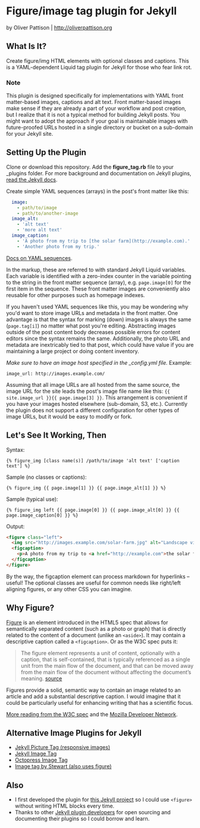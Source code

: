 # Figure/image tag plugin for Jekyll

by Oliver Pattison | http://oliverpattison.org

## What Is It?

Create figure/img HTML elements with optional classes and captions. This is a YAML-dependent Liquid tag plugin for Jekyll for those who fear link rot.

### Note

This plugin is designed specifically for implementations with YAML front matter-based images, captions and alt text. Front matter-based images make sense if they are already a part of your workflow and post creation, but I realize that it is not a typical method for building Jekyll posts. You might want to adopt the approach if your goal is maintainable images with future-proofed URLs hosted in a single directory or bucket on a sub-domain for your Jekyll site.

## Setting Up the Plugin

Clone or download this repository. Add the **figure_tag.rb** file to your _plugins folder. For more background and documentation on Jekyll plugins, [read the Jekyll docs](http://jekyllrb.com/docs/plugins/).

Create simple YAML sequences (arrays) in the post's front matter like this:

``` yaml
  image:
    - path/to/image
    - path/to/another-image
  image_alt:
    - 'alt text'
    - 'more alt text'
  image_caption:
    - 'A photo from my trip to [the solar farm](http://example.com).'
    - 'Another photo from my trip.'
```

[Docs on YAML sequences](http://yaml4r.sourceforge.net/doc/page/collections_in_yaml.htm).

In the markup, these are referred to with standard Jekyll Liquid variables. Each variable is identified with a zero-index counter in the variable pointing to the string in the front matter sequence (array), e.g. `page.image[0]` for the first item in the sequence. These front matter images are conveniently also reusable for other purposes such as homepage indexes. 

If you haven't used YAML sequences like this, you may be wondering why you'd want to store image URLs and metadata in the front matter. One advantage is that the syntax for marking (down) images is always the same (`page.tag[i]`) no matter what post you're editing. Abstracting images outside of the post content body decreases possible errors for content editors since the syntax remains the same. Additionally, the photo URL and metadata are inextricably tied to that post, which could have value if you are maintaining a large project or doing content inventory.

*Make sure to have an image host specified in the _config.yml file.* Example:

  `image_url: http://images.example.com/`

Assuming that all image URLs are all hosted from the same source, the image URL for the site leads the post's image file name like this: `{{ site.image_url }}{{ page.image[3] }}`. This arrangement is convenient if you have your images hosted elsewhere (sub-domain, S3, etc.). Currently the plugin does not support a different configuration for other types of image URLs, but it would be easy to modify or fork.

## Let's See It Working, Then

Syntax:

`{% figure_img [class name(s)] /path/to/image 'alt text' ['caption text'] %}`

Sample (no classes or captions):

`{% figure_img {{ page.image[1] }} {{ page.image_alt[1] }} %}`

Sample (typical use):

`{% figure_img left {{ page.image[0] }} {{ page.image_alt[0] }} {{ page.image_caption[0] }} %}`

Output:

``` html
<figure class="left">
  <img src="http://images.example.com/solar-farm.jpg" alt="Landscape view of solar farm">
  <figcaption>
    <p>A photo from my trip to <a href="http://example.com">the solar farm</a>.</p>
  </figcaption>
</figure>
```

By the way, the figcaption element can process markdown for hyperlinks – useful! The optional classes are useful for common needs like right/left aligning figures, or any other CSS you can imagine.

## Why Figure?

[Figure](http://dev.w3.org/html5/markup/figure.html) is an element introduced in the HTML5 spec that allows for semantically separated content (such as a photo or graph) that is directly related to the content of a document (unlike an `<aside>`). It may contain a descriptive caption called a `<figcaption>`. Or as the W3C spec puts it:

> The figure element represents a unit of content, optionally with a caption, that is self-contained, that is typically referenced as a single unit from the main flow of the document, and that can be moved away from the main flow of the document without affecting the document’s meaning.
[source](http://dev.w3.org/html5/markup/figure.html)

Figures provide a solid, semantic way to contain an image related to an article and add a substantial descriptive caption. I would imagine that it could be particularly useful for enhancing writing that has a scientific focus.

[More reading from the W3C spec](http://www.whatwg.org/specs/web-apps/current-work/multipage/grouping-content.html#the-figure-element) and the [Mozilla Developer Network](https://developer.mozilla.org/en-US/docs/Web/HTML/Element/figure).

## Alternative Image Plugins for Jekyll

- [Jekyll Picture Tag (responsive images)](https://github.com/robwierzbowski/jekyll-picture-tag)
- [Jekyll Image Tag](https://github.com/robwierzbowski/jekyll-image-tag)
- [Octopress Image Tag](https://github.com/imathis/octopress/blob/master/plugins/image_tag.rb)
- [Image tag by Stewart (also uses figure)](https://github.com/stewart/blog/blob/master/plugins/image_tag.rb)

## Also

- I first developed the plugin for [this Jekyll project](https://github.com/opattison/jeancflanagan) so I could use `<figure>` without writing HTML blocks every time.
- Thanks to other [Jekyll plugin developers](http://jekyllrb.com/docs/plugins/) for open sourcing and documenting their plugins so I could borrow and learn.